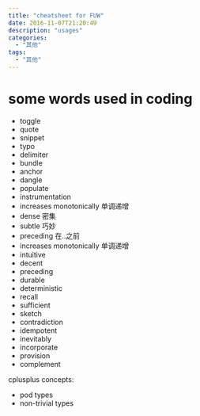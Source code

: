 ```yaml
---
title: "cheatsheet for FUW"
date: 2016-11-07T21:20:49
description: "usages"
categories:
  - "其他"
tags:
  - "其他"
---
```


# some words used in coding
 - toggle
 - quote
 - snippet
 - typo
 - delimiter
 - bundle
 - anchor
 - dangle
 - populate
 - instrumentation
 - increases monotonically 单调递增 
 - dense 密集
 - subtle 巧妙
 - preceding 在..之前
 - increases monotonically 单调递增
 - intuitive
 - decent
 - preceding
 - durable
 - deterministic
 - recall
 - sufficient
 - sketch
 - contradiction
 - idempotent
 - inevitably
 - incorporate
 - provision
 - complement 
 
 cplusplus concepts:
 - pod types
 - non-trivial types

